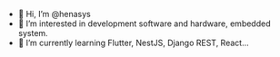 - 👋 Hi, I’m @henasys
- 👀 I’m interested in development software and hardware, embedded system.
- 🌱 I’m currently learning Flutter, NestJS, Django REST, React...

<!---
henasys/henasys is a ✨ special ✨ repository because its `README.md` (this file) appears on your GitHub profile.
You can click the Preview link to take a look at your changes.
--->
